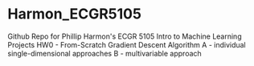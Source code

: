 # Harmon_ECGR5105
 Github Repo for Phillip Harmon's ECGR 5105 Intro to Machine Learning Projects
 HW0 - From-Scratch Gradient Descent Algorithm
    A - individual single-dimensional approaches
    B - multivariable approach